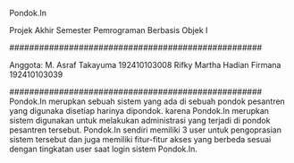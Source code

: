 Pondok.In

Projek Akhir Semester Pemrograman Berbasis Objek I

###################################################

Anggota: 
M. Asraf Takayuma             192410103008
Rifky Martha Hadian Firmana   192410103039

###################################################
Pondok.In merupkan sebuah sistem yang ada di sebuah pondok pesantren yang digunaka disetiap harinya dipondok. 
karena Pondok.In merupkan sistem digunakan untuk melakukan administrasi yang terjadi di pondok pesantren tersebut.
Pondok.In sendiri memiliki 3 user untuk pengoprasian sistem tersebut dan juga memiliki fitur-fitur akses yang berbeda sesuai dengan tingkatan user saat login sistem Pondok.In.


